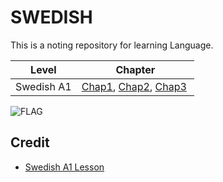 # SWEDISH

This is a noting repository for learning Language.

| Level      | Chapter                                                                        |
| ---------- | ------------------------------------------------------------------------------ |
| Swedish A1 | [Chap1](./Swedish/Chap1.md), [Chap2](./Swedish/Chap2.md), [Chap3](./Swedish/Chap3.md)  |

![FLAG](https://upload.wikimedia.org/wikipedia/en/thumb/4/4c/Flag_of_Sweden.svg/1200px-Flag_of_Sweden.svg.png)

## Credit

* [Swedish A1 Lesson](https://www.youtube.com/playlist?list=PL8InAC1Dxcu8ikBO8RbPbYFR1RhS9iGPc)
